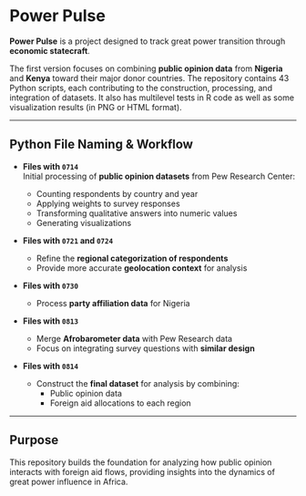 # Power Pulse  

**Power Pulse** is a project designed to track great power transition through **economic statecraft**.  

The first version focuses on combining **public opinion data** from **Nigeria** and **Kenya** toward their major donor countries. The repository contains 43 Python scripts, each contributing to the construction, processing, and integration of datasets. It also has multilevel tests in R code as well as some visualization results (in PNG or HTML format). 

---

## Python File Naming & Workflow  

- **Files with `0714`**  
  Initial processing of **public opinion datasets** from Pew Research Center:  
  - Counting respondents by country and year  
  - Applying weights to survey responses  
  - Transforming qualitative answers into numeric values  
  - Generating visualizations  

- **Files with `0721` and `0724`**  
  - Refine the **regional categorization of respondents**  
  - Provide more accurate **geolocation context** for analysis  

- **Files with `0730`**  
  - Process **party affiliation data** for Nigeria  

- **Files with `0813`**  
  - Merge **Afrobarometer data** with Pew Research data  
  - Focus on integrating survey questions with **similar design**  

- **Files with `0814`**  
  - Construct the **final dataset** for analysis by combining:  
    - Public opinion data  
    - Foreign aid allocations to each region  

---

## Purpose  

This repository builds the foundation for analyzing how public opinion interacts with foreign aid flows, providing insights into the dynamics of great power influence in Africa.  
